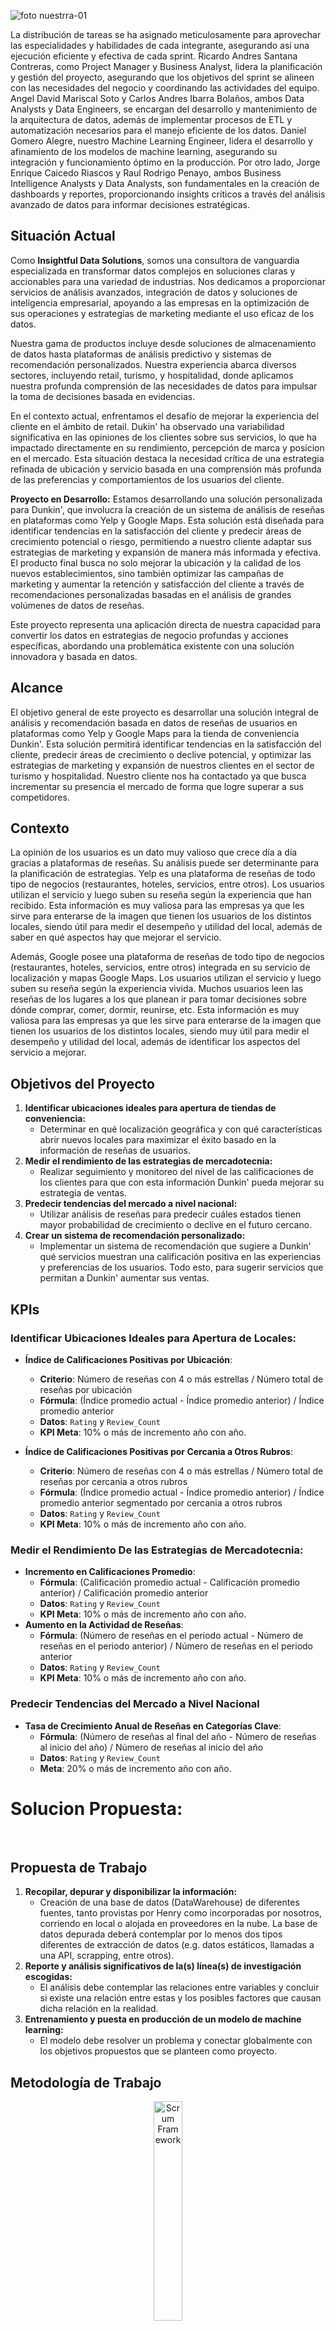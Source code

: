 ![foto nuestrra-01](https://github.com/raulrodrigo567/Proyecto-1-2/assets/128632484/a1b5246a-42ba-4467-8cab-d96499e51d24)
 

</div>

La distribución de tareas se ha asignado meticulosamente para aprovechar las especialidades y habilidades de cada integrante, asegurando así una ejecución eficiente y efectiva de cada sprint. Ricardo Andres Santana Contreras, como Project Manager y Business Analyst, lidera la planificación y gestión del proyecto, asegurando que los objetivos del sprint se alineen con las necesidades del negocio y coordinando las actividades del equipo. Angel David Mariscal Soto y Carlos Andres Ibarra Bolaños, ambos Data Analysts y Data Engineers, se encargan del desarrollo y mantenimiento de la arquitectura de datos, además de implementar procesos de ETL y automatización necesarios para el manejo eficiente de los datos. Daniel Gomero Alegre, nuestro Machine Learning Engineer, lidera el desarrollo y afinamiento de los modelos de machine learning, asegurando su integración y funcionamiento óptimo en la producción. Por otro lado, Jorge Enrique Caicedo Riascos y Raul Rodrigo Penayo, ambos Business Intelligence Analysts y Data Analysts, son fundamentales en la creación de dashboards y reportes, proporcionando insights críticos a través del análisis avanzado de datos para informar decisiones estratégicas.


## Situación Actual
Como **Insightful Data Solutions**, somos una consultora de vanguardia especializada en transformar datos complejos en soluciones claras y accionables para una variedad de industrias. Nos dedicamos a proporcionar servicios de análisis avanzados, integración de datos y soluciones de inteligencia empresarial, apoyando a las empresas en la optimización de sus operaciones y estrategias de marketing mediante el uso eficaz de los datos.

Nuestra gama de productos incluye desde soluciones de almacenamiento de datos hasta plataformas de análisis predictivo y sistemas de recomendación personalizados. Nuestra experiencia abarca diversos sectores, incluyendo retail, turismo, y hospitalidad, donde aplicamos nuestra profunda comprensión de las necesidades de datos para impulsar la toma de decisiones basada en evidencias.

En el contexto actual, enfrentamos el desafío de mejorar la experiencia del cliente en el ámbito de retail. Dukin' ha observado una variabilidad significativa en las opiniones de los clientes sobre sus servicios, lo que ha impactado directamente en su rendimiento, percepción de marca y posicion en el mercado. Esta situación destaca la necesidad crítica de una estrategia refinada de ubicación y servicio basada en una comprensión más profunda de las preferencias y comportamientos de los usuarios del cliente.

**Proyecto en Desarrollo:**
Estamos desarrollando una solución personalizada para Dunkin', que involucra la creación de un sistema de análisis de reseñas en plataformas como Yelp y Google Maps. Esta solución está diseñada para identificar tendencias en la satisfacción del cliente y predecir áreas de crecimiento potencial o riesgo, permitiendo a nuestro cliente adaptar sus estrategias de marketing y expansión de manera más informada y efectiva. El producto final busca no solo mejorar la ubicación y la calidad de los nuevos establecimientos, sino también optimizar las campañas de marketing y aumentar la retención y satisfacción del cliente a través de recomendaciones personalizadas basadas en el análisis de grandes volúmenes de datos de reseñas.

Este proyecto representa una aplicación directa de nuestra capacidad para convertir los datos en estrategias de negocio profundas y acciones específicas, abordando una problemática existente con una solución innovadora y basada en datos.

## Alcance
El objetivo general de este proyecto es desarrollar una solución integral de análisis y recomendación basada en datos de reseñas de usuarios en plataformas como Yelp y Google Maps para la tienda de conveniencia Dunkin'. Esta solución permitirá identificar tendencias en la satisfacción del cliente, predecir áreas de crecimiento o declive potencial, y optimizar las estrategias de marketing y expansión de nuestros clientes en el sector de turismo y hospitalidad. Nuestro cliente nos ha contactado ya que busca incrementar su presencia el mercado de forma que logre superar a sus competidores.


## Contexto
La opinión de los usuarios es un dato muy valioso que crece día a día gracias a plataformas de reseñas. Su análisis puede ser determinante para la planificación de estrategias. Yelp es una plataforma de reseñas de todo tipo de negocios (restaurantes, hoteles, servicios, entre otros). Los usuarios utilizan el servicio y luego suben su reseña según la experiencia que han recibido. Esta información es muy valiosa para las empresas ya que les sirve para enterarse de la imagen que tienen los usuarios de los distintos locales, siendo útil para medir el desempeño y utilidad del local, además de saber en qué aspectos hay que mejorar el servicio.

Además, Google posee una plataforma de reseñas de todo tipo de negocios (restaurantes, hoteles, servicios, entre otros) integrada en su servicio de localización y mapas Google Maps. Los usuarios utilizan el servicio y luego suben su reseña según la experiencia vivida. Muchos usuarios leen las reseñas de los lugares a los que planean ir para tomar decisiones sobre dónde comprar, comer, dormir, reunirse, etc. Esta información es muy valiosa para las empresas ya que les sirve para enterarse de la imagen que tienen los usuarios de los distintos locales, siendo muy útil para medir el desempeño y utilidad del local, además de identificar los aspectos del servicio a mejorar.


## Objetivos del Proyecto
1. **Identificar ubicaciones ideales para apertura de tiendas de conveniencia:**
   - Determinar en qué localización geográfica y con qué características abrir nuevos locales para maximizar el éxito basado en la información de reseñas de usuarios.
2. **Medir el rendimiento de las estrategias de mercadotecnia:**
   - Realizar seguimiento y monitoreo del nivel de las calificaciones de los clientes para que con esta información Dunkin' pueda mejorar su estrategia de ventas.
3. **Predecir tendencias del mercado a nivel nacional:**
   - Utilizar análisis de reseñas para predecir cuáles estados tienen mayor probabilidad de crecimiento o declive en el futuro cercano.
4. **Crear un sistema de recomendación personalizado:**
   - Implementar un sistema de recomendación que sugiere a Dunkin' qué servicios muestran una calificación positiva en las experiencias y preferencias de los usuarios. Todo esto, para sugerir servicios que permitan a Dunkin' aumentar sus ventas.

## KPIs

### Identificar Ubicaciones Ideales para Apertura de Locales:
- **Índice de Calificaciones Positivas por Ubicación**:
  - **Criterio**: Número de reseñas con 4 o más estrellas / Número total de reseñas por ubicación
  - **Fórmula**: (Índice promedio actual - Índice promedio anterior) / Índice promedio anterior
  - **Datos**: `Rating` y `Review_Count`
  - **KPI Meta**: 10% o más de incremento año con año.
 
- **Índice de Calificaciones Positivas por Cercania a Otros Rubros**:
  - **Criterio**: Número de reseñas con 4 o más estrellas / Número total de reseñas por cercania a otros rubros
  - **Fórmula**: (Índice promedio actual - Índice promedio anterior) / Índice promedio anterior segmentado por cercania a otros rubros
  - **Datos**: `Rating` y `Review_Count`
  - **KPI Meta**: 10% o más de incremento año con año.

### Medir el Rendimiento De las Estrategias de Mercadotecnia:
- **Incremento en Calificaciones Promedio**:
  - **Fórmula**: (Calificación promedio actual - Calificación promedio anterior) / Calificación promedio anterior
  - **Datos**: `Rating` y `Review_Count`
  - **KPI Meta**: 10% o más de incremento año con año.
- **Aumento en la Actividad de Reseñas**:
  - **Fórmula**: (Número de reseñas en el periodo actual - Número de reseñas en el periodo anterior) / Número de reseñas en el periodo anterior
  - **Datos**: `Rating` y `Review_Count`
  - **KPI Meta**: 10% o más de incremento año con año.

### Predecir Tendencias del Mercado a Nivel Nacional
- **Tasa de Crecimiento Anual de Reseñas en Categorías Clave**:
  - **Fórmula**: (Número de reseñas al final del año - Número de reseñas al inicio del año) / Número de reseñas al inicio del año
  - **Datos**: `Rating` y `Review_Count`
  - **Meta**: 20% o más de incremento año con año. 

    
# Solucion Propuesta:
<br>

## Propuesta de Trabajo
1. **Recopilar, depurar y disponibilizar la información:**
   - Creación de una base de datos (DataWarehouse) de diferentes fuentes, tanto provistas por Henry como incorporadas por nosotros, corriendo en local o alojada en proveedores en la nube. La base de datos depurada deberá contemplar por lo menos dos tipos diferentes de extracción de datos (e.g. datos estáticos, llamadas a una API, scrapping, entre otros).
2. **Reporte y análisis significativos de la(s) línea(s) de investigación escogidas:**
   - El análisis debe contemplar las relaciones entre variables y concluir si existe una relación entre estas y los posibles factores que causan dicha relación en la realidad.
3. **Entrenamiento y puesta en producción de un modelo de machine learning:**
   - El modelo debe resolver un problema y conectar globalmente con los objetivos propuestos que se planteen como proyecto.

## Metodología de Trabajo

<p align="center">
  <img src="https://github.com/Risango/Henry-PF/blob/main/imagenes/Scrum%20Framework.jpeg?raw=true" alt="Scrum Framework" style="width:30%;">
</p>


La metodología empleada en este proyecto se basa en el marco de trabajo **Scrum**, una forma ágil y flexible de manejar proyectos de desarrollo de software. Scrum se centra en la entrega continua de valor a través de ciclos iterativos y incrementales conocidos como *Sprints*.

### Sprint 1: Iniciación y Preparación
- **Planificación del Sprint**: Definición de las historias de usuario y tareas necesarias para este sprint.
- **Configuración del entorno de trabajo**: Instalación y configuración de todas las herramientas y tecnologías necesarias.
- **Sprint Planning**: Establecimiento de objetivos y entrega de componentes específicos alineados con los objetivos del negocio.
- **Daily Scrum**: Reuniones diarias para evaluar el progreso y adaptar el backlog según sea necesario.
- **Revisión del Sprint**: Al final del sprint, se revisa el trabajo completado y se presentan los incrementos del producto.

### Sprint 2: Desarrollo y Construcción
- **Desarrollo de la arquitectura de datos**: Creación de modelos de datos eficientes y escalables.
- **Integración de fuentes de datos y ETL**: Automatización del procesamiento y consolidación de datos.
- **Daily Scrum**: Seguimiento diario para discutir avances y obstáculos.
- **Revisión y Retrospectiva del Sprint**: Evaluación del sprint para identificar mejoras y preparar el siguiente ciclo.

### Sprint 3: Implementación y Optimización
- **Afinamiento de modelos de machine learning**: Optimización de algoritmos y parámetros.
- **Implementación en producción**: Despliegue de modelos en el entorno de producción.
- **Documentación completa del proyecto**: Creación de documentos detallados y guías de usuario.
- **Daily Scrum**: Reuniones para asegurar que todos los miembros del equipo están alineados.
- **Revisión del Sprint y Retrospectiva**: Revisión final para asegurar la calidad y completitud del proyecto.

La colaboración interdisciplinaria entre los miembros del equipo es fundamental en Scrum, asegurando que cada aspecto del proyecto sea manejado por expertos en la materia, lo que optimiza los resultados y la eficiencia del desarrollo. Cada Sprint termina con una retrospectiva que permite al equipo reflexionar sobre sus procesos y buscar formas de mejorar en los siguientes ciclos.

## Productos a Entregar

### Modelo de Machine Learning
**Entrega**: Según el Gantt, el desarrollo inicial del modelo comienza en el Sprint 2 con pruebas de versiones, y se finaliza en el Sprint 3 con la implementación en producción.
- **Propósito**: Este modelo de ML está diseñado para analizar grandes volúmenes de datos y extraer patrones significativos que puedan mejorar la toma de decisiones y optimizar procesos internos. El modelo se afinará durante el Sprint 3 para asegurar su precisión y eficacia, permitiendo implementaciones prácticas en el entorno de producción.

### Dashboard
**Entrega**: El desarrollo del Dashboard se inicia en el Sprint 2 y se completa en el Sprint 3, con la presentación final de reportes y dashboards.
- **Función**: El Dashboard proporcionará una interfaz visual interactiva para mostrar los resultados analizados por el modelo de ML. Está diseñado para ser intuitivo, ofreciendo insights en tiempo real y facilitando el acceso a información clave para la toma de decisiones estratégicas. Los usuarios podrán visualizar métricas importantes, tendencias y alertas de manera eficiente.

Estos productos son esenciales para alcanzar los objetivos del proyecto y están alineados con las necesidades específicas del cliente, garantizando que cada entrega agregue valor significativo al negocio.


## Gantt de Actividades

<div align="center">
  <img src="https://github.com/Risango/Henry-PF/blob/main/imagenes/Gantt.png?raw=true" alt="Gantt Chart" width="1000">
</div>

# Data Engineering:

## Stack Tecnologico

<p align="center">
  <img src="https://github.com/Risango/Henry-PF/blob/main/imagenes/Stack%20Tecnologico.jpeg?raw=true" alt="Stack Tecnologico" style="width:80%;">
</p>

## Resumen de la Arquitectura

### Sprint #1:
1. **Lenguajes y Frameworks**: 
   - Python (pyspark, pandas, numpy, matplotlib, seaborn, airflow)

### Sprint #2:
2. **Almacenamiento de Datos**: 
   - Google BigQuery
3. **Procesamiento y Transformación ETL**: 
   - Implementación de procesos de ETL (pandas, pyspark)
4. **Lenguajes y Frameworks**: 
   - Python (pyspark, pandas, numpy, matplotlib, seaborn, airflow)
5. **Diseño y Gestión de Bases de Datos**: 
   - MySQL Workbench
6. **Visualización de Datos**: 
   - Power BI, Streamlit

### Sprint #3:
7. **Procesamiento Distribuido**: 
   - Apache Spark
8. **Orquestación de Pipelines**: 
   - Apache Airflow
9. **Despliegue del Modelo de ML**: 
   - Google AI Platform, Flask, FastAPI

## Ciclo de Vida del Dato & Justificación de la Arquitectura:

### 1. Almacenamiento de Datos
#### Google BigQuery
- **Definición**: Google BigQuery es un servicio de almacenamiento y análisis de datos de Google Cloud. Es un data warehouse totalmente administrado y altamente escalable.
- **Utilidad**: Permite ejecutar consultas SQL sobre grandes conjuntos de datos de manera rápida y escalable. Ideal para análisis de datos en tiempo real y procesamiento de grandes volúmenes de datos sin necesidad de gestionar la infraestructura subyacente.

### 2. Procesamiento y Transformación ETL
#### Procesamiento ETL
- **Definición**: ETL (Extract, Transform, Load) es el proceso de extracción de datos de diversas fuentes, su transformación (limpieza, corrección de errores, normalización) y carga en un sistema de almacenamiento.
- **Utilidad**: Asegura que los datos estén limpios, precisos y en un formato adecuado para su análisis. Incluye eliminación de datos incompletos, corrección de errores, normalización de formatos, aplicación de reglas de negocio, agregaciones, cálculos derivados e integración de datos de diferentes fuentes.

### 3. Procesamiento Distribuido
#### Apache Spark
- **Definición**: Apache Spark es un motor de procesamiento distribuido de código abierto que ofrece una interfaz para la programación de clusters completos con paralelismo implícito y tolerancia a fallos.
- **Utilidad**: Permite el procesamiento rápido de grandes volúmenes de datos en paralelo, lo cual es ideal para tareas de análisis y transformación de datos a gran escala.

### 4. Orquestación de Pipelines
#### Apache Airflow
- **Definición**: Apache Airflow es una plataforma de código abierto para la creación, programación y monitoreo de flujos de trabajo programados.
- **Utilidad**: Automatiza y orquesta los pipelines de ETL, asegurando que los datos se procesen y transformen de manera sistemática y en el orden correcto. Permite la programación y monitorización de tareas, facilitando la gestión de workflows complejos.

### 5. Lenguajes y Frameworks
#### Python y sus Librerías
- **Python**: Un lenguaje de programación versátil y ampliamente utilizado en data science por su simplicidad y potencia.
  - **pyspark**: Integra Spark con Python para el procesamiento distribuido.
  - **pandas**: Facilita la manipulación y análisis de datos estructurados.
  - **numpy**: Proporciona soporte para grandes matrices y operaciones matemáticas.
  - **matplotlib y seaborn**: Librerías para la visualización de datos.
  - **airflow**: Para la creación y gestión de workflows ETL.

### 6. Herramientas de Visualización
#### Power BI y Streamlit
- **Power BI**: Una herramienta de Microsoft para la creación de informes interactivos y dashboards.
  - **Utilidad**: Permite a los usuarios no técnicos explorar y visualizar datos de manera interactiva.
- **Streamlit**: Un framework en Python para crear aplicaciones web interactivas y visualizaciones de datos.
  - **Utilidad**: Facilita la creación rápida de interfaces de usuario para modelos de ML y análisis de datos, permitiendo compartir insights fácilmente.

### 7. Diseño de Modelos ER y Gestión de Bases de Datos
#### MySQL Workbench
- **Definición**: Una herramienta visual de diseño de bases de datos que permite la modelación de datos y la administración de bases de datos MySQL.
- **Utilidad**: Ayuda en la creación de modelos de datos relacionales, diseño de esquemas de bases de datos y gestión de bases de datos MySQL.

### 8. Despliegue del Modelo de ML
#### Google AI Platform, Flask, FastAPI
- **Google AI Platform**:
  - **Definición**: Una plataforma de Google Cloud para entrenar, validar, desplegar y gestionar modelos de machine learning.
  - **Utilidad**: Facilita el despliegue escalable de modelos de ML en producción, aprovechando la infraestructura de Google Cloud.
- **Flask**:
  - **Definición**: Un microframework de Python para desarrollar aplicaciones web.
  - **Utilidad**: Ideal para crear APIs simples para servir modelos de ML.
- **FastAPI**:
  - **Definición**: Un framework web moderno y rápido (de alto rendimiento) para construir APIs con Python 3.7+ basado en estándares como OpenAPI.
  - **Utilidad**: Permite construir y desplegar APIs para modelos de ML de manera rápida y eficiente, con excelente rendimiento.

## Diccionario de datos:

| Tabla            | Campo                   | Tipo de Dato | Descripción                                       | Ejemplo                                                |
|------------------|-------------------------|--------------|---------------------------------------------------|--------------------------------------------------------|
| Business         | Business_id             | String       | Es el id del negocio                              | --_lZuj_WCGnDG6n0emlRg                                 |
| Business         | Name                    | String       | El nombre del negocio                             | Ross Dress for Less                                    |
| Business         | Address                 | String       | El lugar del negocio                              | 700 Haddonfield Berlin Rd                              |
| Business         | Latitude                | Float        | Es la coordenada de la latitud                    | 39.8501                                                |
| Business         | Longitude               | Float        | Es la coordenada de la longitud                   | -74.98                                                 |
| Business         | Rating                  | Float        | Es la calificación promedio                       | 2.0                                                    |
| Business         | Review_Count            | Integer      | Es la cantidad de reviews                         | 13                                                     |
| Business         | State                   | String       | Es el estado resumido en dos caracteres           | PA                                                     |
| Categories       | Category_id             | Integer      | El id de la categoría                             | 2                                                      |
| Categories       | Category                | String       | La categoría                                      | Vintage & Consignment                                  |
| Business_Category| Business_Category_Id     | Integer      | El id de la tabla                                 | 4262                                                   |
| Business_Category| Business_id             | String       | El id del negocio                                 | ewMNH7OxjqKZUHvZN5JFiw                                 |
| Business_Category| Category_id             | Integer      | El id de la categoría que tiene el negocio        | 2                                                      |
| Users            | User_id                 | String       | Es el id del usuario                              | ---2PmXbF47D870stH1jqA                                 |
| Users            | Name                    | String       | Es nombre del usuario                             | Susan                                                  |
| Reviews          | Review_id               | String       | Es el id de la critica                            | --2CDvzn64m9BAhe4JnKCg                                 |
| Reviews          | Business_id             | String       | Es el id del negocio                              | jDOTVhWXkmLcsfM2KGd5Qg                                 |
| Reviews          | User_id                 | String       | Es el id del usuario que escribió la critica      | Xw7ZjaGfr0WNVt6s_5KZfA                                  |
| Reviews          | Rating                  | Float        | Es la calificación que marcó el usuario del negocio| 2.0                                                    |
| Reviews          | Text                    | String       | Es el texto de la critica                         | No. Just...no. Heat. Crowds of pretentious people. I just can't do it. |
| Reviews          | Date                    | Date         | Es la fecha en la que se escribió la critica      | 2013-08-04                                             |
| Tips             | Tip_id                  | Integer      | Es el id de la crítica o 'tip'                    | 6                                                      |
| Tips             | Business_id             | String       | Es el id del negocio                              | jDOTVhWXkmLcsfM2KGd5Qg                                 |
| Tips             | User_id                 | String       | Es el id del usuario que escribió la crítica o 'tip'| Xw7ZjaGfr0WNVt6s_5KZfA                                 |
| Tips             | Text                    | String       | Es el texto de la critica                         | No. Just...no. Heat. Crowds of pretentious people. I just can't do it. |
| Tips             | Date                    | Date         | Es la fecha en la que se escribió la critica      | 2013-08-04                                             |
| Tips             | Compliment_count        | Integer      | Es la cantidad de votos útiles hacia el 'tip'     | 1                                                      |

## Diagrama ER

<p align="center">
  <img src="https://github.com/Risango/Henry-PF/blob/main/imagenes/Diagrama%20ER.jpeg?raw=true" alt="Diagrama ER" width="600" height="400">
</p>

# EDA Preliminar:
<br>

![yelp-02](https://github.com/raulrodrigo567/Proyecto-1-2/assets/128632484/7a5e8361-1569-4751-9c51-205a66af6aa0)


![googlemaps-01](https://github.com/raulrodrigo567/Proyecto-1-2/assets/128632484/3d061fd4-d419-4b23-a39c-b6ee082499a3)

## Datasets y Fuentes Complementarias
- **Dataset de Google Maps:** Información sobre la ubicación de los comercios, su categoría, puntajes promedios, si están abiertos o no, sobre los usuarios, las reseñas que hicieron, cuántas reseñas hicieron, cuántos votos han recibido esas reseñas, entre otros.
- **Dataset de Yelp:** Información similar a la de Google Maps, con detalles adicionales sobre atributos del negocio, categorías, horarios, entre otros.
